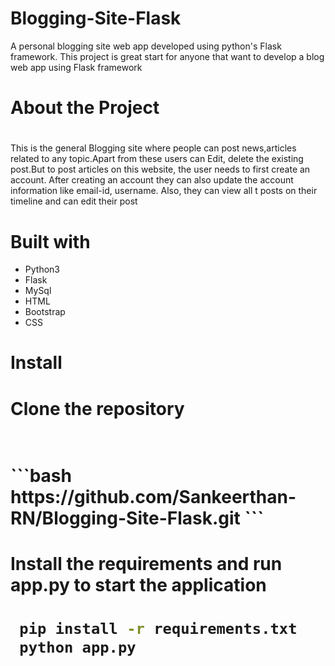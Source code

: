 # Blogging-Site-Flask

A personal blogging site web app developed using python's Flask framework. This project is great start for anyone that want to develop a blog web app using Flask framework
<br>
# <h1>About the Project<h1>
This is the general Blogging site where people can post news,articles related to any  topic.Apart from these users can Edit, delete the existing post.But to post articles on this website, the user needs to first create an account. After creating an account they can also update the account information like email-id, username. Also, they can view all t posts on their timeline and can edit their post

# Built with
- Python3
- Flask
- MySql
- HTML
- Bootstrap
- CSS
  
# Install
<h1>Clone the repository<h1>
<br>
 ```bash 
 https://github.com/Sankeerthan-RN/Blogging-Site-Flask.git 
 ```
 <h1>Install the requirements and run app.py to start the application<h1>
  
 ```bash 
  pip install -r requirements.txt
  python app.py
 ```
